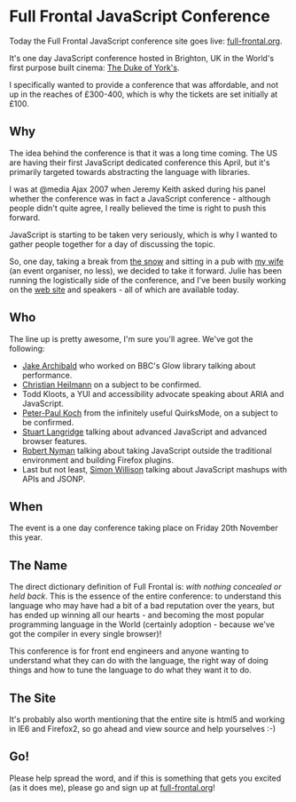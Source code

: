 # Full Frontal JavaScript Conference

Today the Full Frontal JavaScript conference site goes live: [full-frontal.org](http://full-frontal.org).

It's one day JavaScript conference hosted in Brighton, UK in the World's first purpose built cinema: [The Duke of York's](http://www.picturehouses.co.uk/cinema_home_date.aspx?venueId=doyb).

I specifically wanted to provide a conference that was affordable, and not up in the reaches of £300-400, which is why the tickets are set initially at £100.

<!--more-->
## Why

The idea behind the conference is that it was a long time coming.  The US are having their first JavaScript dedicated conference this April, but it's primarily targeted towards abstracting the language with libraries.

I was at @media Ajax 2007 when Jeremy Keith asked during his panel whether the conference was in fact a JavaScript conference - although people didn't quite agree, I really believed the time is right to push this forward.

JavaScript is starting to be taken very seriously, which is why I wanted to gather people together for a day of discussing the topic.

So, one day, taking a break from [the snow](http://www.flickr.com/photos/remysharp/sets/72157613262265564/) and sitting in a pub with [my wife](http://www.flickr.com/photos/remysharp/2151045633/) (an event organiser, no less), we decided to take it forward.  Julie has been running the logistically side of the conference, and I've been busily working on the [web site](http://full-frontal.org) and speakers - all of which are available today.

## Who

The line up is pretty awesome, I'm sure you'll agree.  We've got the following:

* [Jake Archibald](http://www.jakearchibald.com/ "Jake Archibald") who worked on BBC's Glow library talking about performance.
* [Christian Heilmann](http://www.wait-till-i.com/ "Wait till I come!") on a subject to be confirmed.
* Todd Kloots, a YUI and accessibility advocate speaking about ARIA and JavaScript.
* [Peter-Paul Koch](http://www.quirksmode.org/ "QuirksMode - for all your browser quirks") from the infinitely useful QuirksMode, on a subject to be confirmed.
* [Stuart Langridge](http://www.kryogenix.org/ "as days pass by, by Stuart Langridge") talking about advanced JavaScript and advanced browser features.
* [Robert Nyman](http://www.robertnyman.com/ "Robert&#8217;s talk - Web development and Internet trends") talking about taking JavaScript outside the traditional environment and building Firefox plugins.
* Last but not least, [Simon Willison](http://simonwillison.net/ "Simon Willison's Weblog") talking about JavaScript mashups with APIs and JSONP.

## When

The event is a one day conference taking place on Friday 20th November this year.

## The Name

The direct dictionary definition of Full Frontal is: *with nothing concealed or held back*.  This is the essence of the entire conference: to understand this language who may have had a bit of a bad reputation over the years, but has ended up winning all our hearts - and becoming the most popular programming language in the World (certainly adoption - because we've got the compiler in every single browser)!

This conference is for front end engineers and anyone wanting to understand what they can do with the language, the right way of doing things and how to tune the language to do what they want it to do.

## The Site

It's probably also worth mentioning that the entire site is html5 and working in IE6 and Firefox2, so go ahead and view source and help yourselves :-)

## Go!

Please help spread the word, and if this is something that gets you excited (as it does me), please go and sign up at [full-frontal.org](http://full-frontal.org)!
